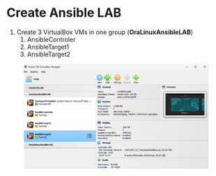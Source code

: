 # Create Ansible LAB

1. Create 3 VirtualBox VMs in one group (**OraLinuxAnsibleLAB**)
   1. AnsibleControler
   2. AnsibleTarget1
   3. AnsibleTarget2

<figure><img src=".gitbook/assets/01-OraLinuxAnsibleLAB.png" alt=""><figcaption></figcaption></figure>
